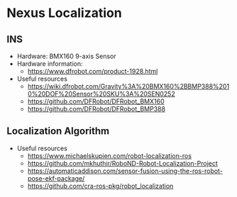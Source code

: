 # Nexus Localization

## INS
- Hardware: BMX160 9-axis Sensor
- Hardware information: 
  - https://www.dfrobot.com/product-1928.html
- Useful resources
  - https://wiki.dfrobot.com/Gravity%3A%20BMX160%2BBMP388%2010%20DOF%20Sensor%20SKU%3A%20SEN0252
  - https://github.com/DFRobot/DFRobot_BMX160
  - https://github.com/DFRobot/DFRobot_BMP388

## Localization Algorithm
- Useful resources
  - https://www.michaelskupien.com/robot-localization-ros
  - https://github.com/mkhuthir/RoboND-Robot-Localization-Project
  - https://automaticaddison.com/sensor-fusion-using-the-ros-robot-pose-ekf-package/
  - https://github.com/cra-ros-pkg/robot_localization